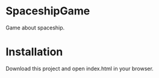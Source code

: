# SpaceshipGame
Game about spaceship.
# Installation
Download this project and open index.html in your browser.

